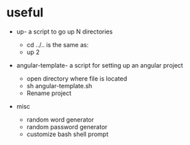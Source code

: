 # useful

* up- a script to go up N directories
  * cd ../.. is the same as: 
  * up 2

* angular-template- a script for setting up an angular project
  * open directory where file is located
  * sh angular-template.sh
  * Rename project

* misc
  * random word generator
  * random password generator
  * customize bash shell prompt